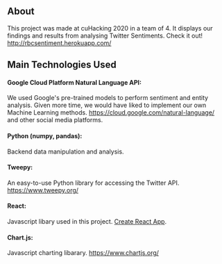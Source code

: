 ## About 

This project was made at cuHacking 2020 in a team of 4. It displays our findings and results from analysing Twitter Sentiments. Check it out! http://rbcsentiment.herokuapp.com/

## Main Technologies Used

#### Google Cloud Platform Natural Language API: 
We used Google's pre-trained models to perform sentiment and entity analysis. Given more time, we would have liked to implement our own Machine Learning methods. https://cloud.google.com/natural-language/ and other social media platforms.

#### Python (numpy, pandas): 
Backend data manipulation and analysis. 

#### Tweepy: 
An easy-to-use Python library for accessing the Twitter API. https://www.tweepy.org/ 

#### React: 
Javascript libary used in this project. [Create React App](https://github.com/facebook/create-react-app). 

#### Chart.js: 
Javascript charting libarary. https://www.chartjs.org/

